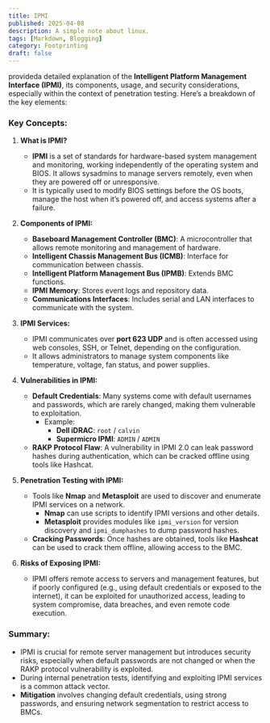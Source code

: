 ```yaml
---
title: IPMI
published: 2025-04-08
description: A simple note about linux.
tags: [Markdown, Blogging]
category: Footprinting
draft: false
---
```


provideda detailed explanation of the **Intelligent Platform Management Interface (IPMI)**, its components, usage, and security considerations, especially within the context of penetration testing. Here’s a breakdown of the key elements:

### Key Concepts:

1. **What is IPMI?**
   - **IPMI** is a set of standards for hardware-based system management and monitoring, working independently of the operating system and BIOS. It allows sysadmins to manage servers remotely, even when they are powered off or unresponsive.
   - It is typically used to modify BIOS settings before the OS boots, manage the host when it’s powered off, and access systems after a failure.

2. **Components of IPMI:**
   - **Baseboard Management Controller (BMC)**: A microcontroller that allows remote monitoring and management of hardware.
   - **Intelligent Chassis Management Bus (ICMB)**: Interface for communication between chassis.
   - **Intelligent Platform Management Bus (IPMB)**: Extends BMC functions.
   - **IPMI Memory**: Stores event logs and repository data.
   - **Communications Interfaces**: Includes serial and LAN interfaces to communicate with the system.

3. **IPMI Services:**
   - IPMI communicates over **port 623 UDP** and is often accessed using web consoles, SSH, or Telnet, depending on the configuration.
   - It allows administrators to manage system components like temperature, voltage, fan status, and power supplies.

4. **Vulnerabilities in IPMI:**
   - **Default Credentials**: Many systems come with default usernames and passwords, which are rarely changed, making them vulnerable to exploitation.
     - Example:
       - **Dell iDRAC**: `root` / `calvin`
       - **Supermicro IPMI**: `ADMIN` / `ADMIN`
   - **RAKP Protocol Flaw**: A vulnerability in IPMI 2.0 can leak password hashes during authentication, which can be cracked offline using tools like Hashcat.

5. **Penetration Testing with IPMI:**
   - Tools like **Nmap** and **Metasploit** are used to discover and enumerate IPMI services on a network.
     - **Nmap** can use scripts to identify IPMI versions and other details.
     - **Metasploit** provides modules like `ipmi_version` for version discovery and `ipmi_dumphashes` to dump password hashes.
   - **Cracking Passwords**: Once hashes are obtained, tools like **Hashcat** can be used to crack them offline, allowing access to the BMC.

6. **Risks of Exposing IPMI:**
   - IPMI offers remote access to servers and management features, but if poorly configured (e.g., using default credentials or exposed to the internet), it can be exploited for unauthorized access, leading to system compromise, data breaches, and even remote code execution.

### Summary:
- IPMI is crucial for remote server management but introduces security risks, especially when default passwords are not changed or when the RAKP protocol vulnerability is exploited.
- During internal penetration tests, identifying and exploiting IPMI services is a common attack vector.
- **Mitigation** involves changing default credentials, using strong passwords, and ensuring network segmentation to restrict access to BMCs.



